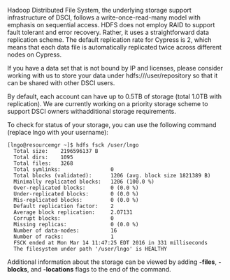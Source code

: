 Hadoop Distributed File System, the underlying storage support infrastructure of DSCI, follows a write-once-read-many model with emphasis on sequential access. HDFS does not employ RAID to support fault tolerant and error recovery. Rather, it uses a straightforward data replication scheme. The default replication rate for Cypress is 2, which means that each data file is automatically replicated twice across different nodes on Cypress.

If you have a data set that is not bound by IP and licenses, please consider working with us to store your data under hdfs:///user/repository so that it can be shared with other DSCI users.

By default, each account can have up to 0.5TB of storage (total 1.0TB with replication). We are currently working on a priority storage scheme to support DSCI owners withadditional storage requirements. 

To check for status of your storage, you can use the following command (replace lngo with your username):

    [lngo@resourcemgr ~]$ hdfs fsck /user/lngo
      Total size:    2196596137 B
      Total dirs:    1095
      Total files:   3268
      Total symlinks:                0
      Total blocks (validated):      1206 (avg. block size 1821389 B)
      Minimally replicated blocks:   1206 (100.0 %)
      Over-replicated blocks:        0 (0.0 %)
      Under-replicated blocks:       0 (0.0 %)
      Mis-replicated blocks:         0 (0.0 %)
      Default replication factor:    2
      Average block replication:     2.07131
      Corrupt blocks:                0
      Missing replicas:              0 (0.0 %)
      Number of data-nodes:          16
      Number of racks:               1
      FSCK ended at Mon Mar 14 11:47:25 EDT 2016 in 331 milliseconds
      The filesystem under path '/user/lngo' is HEALTHY

Additional information about the storage can be viewed by adding **-files**, **-blocks**, and **-locations** flags to the end of the command. 

